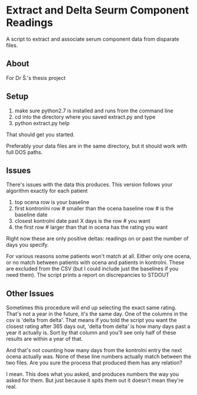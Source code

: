 Extract and Delta Seurm Component Readings
==========================================
A script to extract and associate serum component data from disparate files.


About
-----
For Dr Š.'s thesis project

Setup
-----

1. make sure python2.7 is installed and runs from the command line
2. cd into the directory where you saved extract.py and type
4. python extract.py help

That should get you started.

Preferably your data files are in the same directory, but it should 
work with full DOS paths.

Issues
------

There's issues with the data this produces.  This version
follows your algorithm exactly for each patient

1. top ocena row is your baseline
2. first kontronlni row # smaller than the ocena baseline row # is the
baseline date
3. closest kontrolni date past X days  is the row # you want
4. the first row # larger than that in ocena has the rating you want

Right now these are only positive deltas: readings on or past the
number of days you specify.

For various reasons some patients won't match at all.  Either only one
ocena, or no match between patients with ocena and patients in
kontrolni. These are excluded from the CSV (but I could include just
the baselines if you need them).  The script prints a report on
discrepancies to STDOUT

Other Issues
------------

Sometimes this procedure will end up selecting the exact same rating.
That's not a year in the future, it's the same day.  One of the
columns in the csv is 'delta from delta'.  That means if you told the
script you want the closest rating after 365 days out, 'delta from
delta' is how many days past a year it actually is.  Sort by that
column and you'll see only half of these results are within a year of
that.

And that's not counting how many days from the kontrolni entry the
next ocena actually was.  None of these line numbers actually match
between the two files. Are you sure the process that produced them has
any relation?

I mean.  This does what you asked, and produces numbers the way you
asked for them.  But just because it spits them out it doesn't mean
they're real.

